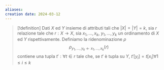 ```yaml
---
aliases: 
creation date: 2024-03-12
---
```


>[!definition]
>Dati $X$ ed $Y$ insieme di attributi tali che $|X| = |Y| = k$, sia $r$ relazione tale che $r : X \to X$, sia $x_{1},\dots,x_{k}$, $y_{1},\dots,y_{k}$ un ordinamento di $X$ ed $Y$ rispettivamente. Definiamo la ridenominazione $\rho$
>$$ \rho_{y_{1},\dots,y_{k} \leftarrow x_{1},\dots,x_{k}}(r) $$
>contiene una tupla $t' : \forall t \in r$ tale che, se $t'$ è tupla su $Y$, $t'[y_{i}] = t[x_{i}] \forall 1 \leq i \leq k$